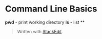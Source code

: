 

# Command Line Basics
**pwd** - print working directory
**ls** - list
**


> Written with [StackEdit](https://stackedit.io/).
<!--stackedit_data:
eyJoaXN0b3J5IjpbMTczNjkxMzMxMF19
-->
